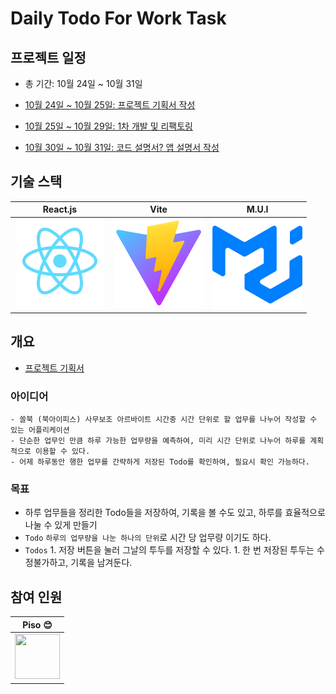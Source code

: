 # Daily Todo For Work Task

## 프로젝트 일정

-   총 기간: 10월 24일 ~ 10월 31일

-   [10월 24일 ~ 10월 25일: 프로젝트 기획서 작성](./docs/outline.md#10월-24일--10월-25일-프로젝트-기획서-작성)
-   [10월 25일 ~ 10월 29일: 1차 개발 및 리팩토링](./docs/outline.md#10월-25일--10월-29일-1차-개발-및-리팩토링)
-   [10월 30일 ~ 10월 31일: 코드 설명서? 앱 설명서 작성](./docs/outline.md#10월-30일--10월-31일-코드-설명서-앱-설명서-작성)

## 기술 스택

| React.js                               | Vite                                 | M.U.I                                |
| -------------------------------------- | ------------------------------------ | ------------------------------------ |
| ![React](./docs/assets/react-logo.svg) | ![Vite](./docs/assets/vite-logo.svg) | ![M.U.I](./docs/assets/mui-logo.svg) |

## 개요

-   [프로젝트 기획서](./docs/outline.md)

### 아이디어

    - 쏠북 (북아이피스) 사무보조 아르바이트 시간중 시간 단위로 할 업무를 나누어 작성할 수 있는 어플리케이션
    - 단순한 업무인 만큼 하루 가능한 업무량을 예측하여, 미리 시간 단위로 나누어 하루를 계획적으로 이용할 수 있다.
    - 어제 하루동안 행한 업무를 간략하게 저장된 Todo를 확인하여, 필요시 확인 가능하다.

### 목표

-   하루 업무들을 정리한 Todo들을 저장하여, 기록을 볼 수도 있고, 하루를 효율적으로 나눌 수 있게 만들기
-   `Todo` `하루의 업무량을 나눈 하나의 단위`로 시간 당 업무량 이기도 하다.
-   `Todos` 1. 저장 버튼을 눌러 그날의 투두를 저장할 수 있다. 1. 한 번 저장된 투두는 수정불가하고, 기록을 남겨둔다.

## 참여 인원

| Piso :blush:                                                                        |
| ----------------------------------------------------------------------------------- |
| <img src="https://avatars.githubusercontent.com/Pisodev77" width="72" height="72"/> |

```

```
